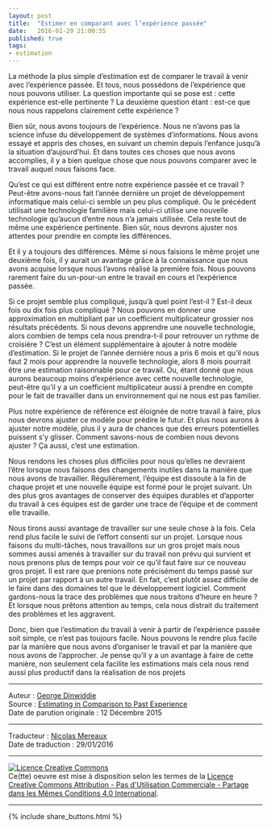 ```yaml
---
layout: post
title:  "Estimer en comparant avec l’expérience passée"
date:   2016-01-29 21:00:55
published: true
tags:
- estimation
---
```


La méthode la plus simple d’estimation est de comparer le travail à venir avec l’expérience passée. Et tous, nous possédons de l’expérience que nous pouvons utiliser. La question importante qui se pose est : cette expérience est-elle pertinente ? La deuxième question étant : est-ce que nous nous rappelons clairement cette expérience ?

Bien sûr, nous avons toujours de l’expérience. Nous ne n’avons pas la science infuse du développement de systèmes d’informations. Nous avons essayé et appris des choses, en suivant un chemin depuis l’enfance jusqu’à la situation d’aujourd’hui. Et dans toutes ces choses que nous avons accomplies, il y a bien quelque chose que nous pouvons comparer avec le travail auquel nous faisons face.

Qu’est ce qui est différent entre notre expérience passée et ce travail ? Peut-être avons-nous fait l’année dernière un projet de développement informatique mais celui-ci semble un peu plus compliqué. Ou le précédent utilisait une technologie familière mais celui-ci utilise une nouvelle technologie qu’aucun d’entre nous n’a jamais utilisée. Cela reste tout de même une expérience pertinente. Bien sûr, nous devrons ajuster nos attentes pour prendre en compte les différences.

Et il y a toujours des différences. Même si nous faisions le même projet une deuxième fois, il y aurait un avantage grâce à la connaissance que nous avons acquise lorsque nous l’avons réalisé la première fois. Nous pouvons rarement faire du un-pour-un entre le travail en cours et l’expérience passée.

Si ce projet semble plus compliqué, jusqu’à quel point l’est-il ? Est-il deux fois ou dix fois plus compliqué ? Nous pouvons en donner une approximation en multipliant par un coefficient multiplicateur grossier nos résultats précédents. Si nous devons apprendre une nouvelle technologie, alors combien de temps cela nous prendra-t-il pour retrouver un rythme de croisière ? C’est un élément supplémentaire à ajouter à notre modèle d’estimation. Si le projet de l’année dernière nous a pris 6 mois et qu’il nous faut 2 mois pour apprendre la nouvelle technologie, alors 8 mois pourrait être une estimation raisonnable pour ce travail. Ou, étant donné que nous aurons beaucoup moins d’expérience avec cette nouvelle technologie, peut-être qu’il y a un coefficient multiplicateur aussi à prendre en compte pour le fait de travailler dans un environnement qui ne nous est pas familier.

Plus notre expérience de référence est éloignée de notre travail à faire, plus nous devrons ajuster ce modèle pour prédire le futur. Et plus nous aurons à ajuster notre modèle, plus il y aura de chances que des erreurs potentielles puissent s’y glisser. Comment savons-nous de combien nous devons ajuster ? Ça aussi, c’est une estimation.

Nous rendons les choses plus difficiles pour nous qu’elles ne devraient l’être lorsque nous faisons des changements inutiles dans la manière que nous avons de travailler. Régulièrement, l’équipe est dissoute à la fin de chaque projet et une nouvelle équipe est formé pour le projet suivant. Un des plus gros avantages de conserver des équipes durables et d’apporter du travail à ces équipes est de garder une trace de l’équipe et de comment elle travaille.

Nous tirons aussi avantage de travailler sur une seule chose à la fois. Cela rend plus facile le suivi de l’effort consenti sur un projet. Lorsque nous faisons du multi-tâches, nous travaillons sur un gros projet mais nous sommes aussi amenés à travailler sur du travail non prévu qui survient et nous prenons plus de temps pour voir ce qu’il faut faire sur ce nouveau gros projet. Il est rare que prenions note précisément du temps passé sur un projet par rapport à un autre travail. En fait, c’est plutôt assez difficile de le faire dans des domaines tel que le développement logiciel. Comment gardons-nous la trace des problèmes que nous traitons d’heure en heure ? Et lorsque nous prêtons attention au temps, cela nous distrait du traitement des problèmes et les aggravent.

Donc, bien que l’estimation du travail à venir à partir de l’expérience passée soit simple, ce n’est pas toujours facile. Nous pouvons le rendre plus facile par la manière que nous avons d’organiser le travail et par la manière que nous avons de l’approcher. Je pense qu’il y a un avantage à faire de cette manière, non seulement cela facilite les estimations mais cela nous rend aussi plus productif dans la réalisation de nos projets

---  
Auteur : [George Dinwiddie](http://blog.gdinwiddie.com/about/)  
Source : [Estimating in Comparison to Past Experience](http://blog.gdinwiddie.com/2015/12/12/estimating-in-comparison-to-past-experience/)  
Date de parution originale : 12 Décembre 2015  

---
Traducteur : [Nicolas Mereaux](http://www.les-traducteurs-agiles.org/traducteurs/)  
Date de traduction : 29/01/2016  

---

<a rel="license" href="http://creativecommons.org/licenses/by-nc-sa/4.0/"><img alt="Licence Creative Commons" style="border-width:0" src="http://i.creativecommons.org/l/by-nc-sa/4.0/88x31.png" /></a><br />Ce(tte) oeuvre est mise à disposition selon les termes de la <a rel="license" href="http://creativecommons.org/licenses/by-nc-sa/4.0/">Licence Creative Commons Attribution - Pas d'Utilisation Commerciale - Partage dans les Mêmes Conditions 4.0 International</a>.

---

{% include share_buttons.html %}
